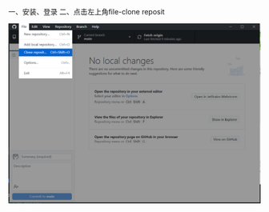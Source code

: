一、安装、登录
二、点击左上角file-clone reposit

![1](https://github.com/TYSND/my-blog/blob/main/github-desktop-images/1.png)

